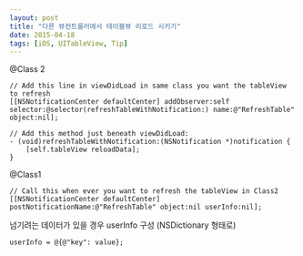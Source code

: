 ```yaml
---
layout: post
title: "다른 뷰컨트롤러에서 테이블뷰 리로드 시키기"
date: 2015-04-18
tags: [iOS, UITableView, Tip]
---
```



@Class 2

```objc
// Add this line in viewDidLoad in same class you want the tableView to refresh
[[NSNotificationCenter defaultCenter] addObserver:self selector:@selector(refreshTableWithNotification:) name:@"RefreshTable" object:nil];

// Add this method just beneath viewDidLoad:
- (void)refreshTableWithNotification:(NSNotification *)notification {
    [self.tableView reloadData];
}
```

@Class1

```objc
// Call this when ever you want to refresh the tableView in Class2
[[NSNotificationCenter defaultCenter] postNotificationName:@"RefreshTable" object:nil userInfo:nil];
```

넘기려는 데이터가 있을 경우 userInfo 구성 (NSDictionary 형태로)

```objc
userInfo = @{@"key": value};
```
